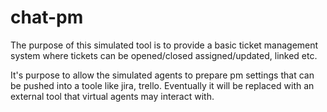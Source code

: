 chat-pm
=============================
The purpose of this simulated tool is to provide a basic ticket management system where tickets can be opened/closed assigned/updated, linked etc. 

It's purpose to allow the simulated agents to prepare pm settings that can be pushed into a toole like jira, trello. Eventually it will be replaced with an external tool that virtual agents may interact with. 

